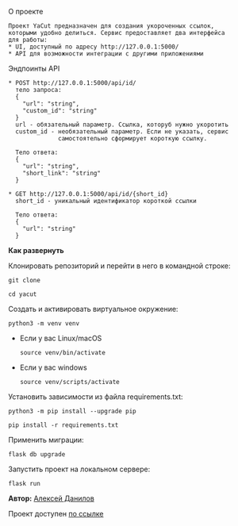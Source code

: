 О проекте
```
Проект YaCut предназначен для создания укороченных ссылок,
которыми удобно делиться. Сервис предоставляет два интерфейса
для работы:
* UI, доступный по адресу http://127.0.0.1:5000/
* API для возможности интеграции с другими приложениями
```

Эндпоинты API
```
* POST http://127.0.0.1:5000/api/id/
  тело запроса:
  {
    "url": "string",
    "custom_id": "string"
  }
  url - обязательный параметр. Ссылка, которуб нужно укоротить
  custom_id - необязательный параметр. Если не указать, сервис
              самостоятельно сформирует короткую ссылку.
              
  Тело ответа:
  {
    "url": "string",
    "short_link": "string"
  }
              
* GET http://127.0.0.1:5000/api/id/{short_id}
  short_id - уникальный идентификатор короткой ссылки
  
  Тело ответа:
  {
    "url": "string"
  }
```


**Как развернуть**

Клонировать репозиторий и перейти в него в командной строке:

```
git clone 
```

```
cd yacut
```

Cоздать и активировать виртуальное окружение:

```
python3 -m venv venv
```

* Если у вас Linux/macOS

    ```
    source venv/bin/activate
    ```

* Если у вас windows

    ```
    source venv/scripts/activate
    ```

Установить зависимости из файла requirements.txt:

```
python3 -m pip install --upgrade pip
```

```
pip install -r requirements.txt
```

Применить миграции:

```
flask db upgrade
```

Запустить проект на локальном сервере:

```
flask run
```

**Автор:** [Алексей Данилов](https://github.com/AlexeyDanilov/)

Проект доступен [по ссылке](https://github.com/AlexeyDanilov/yacut)
